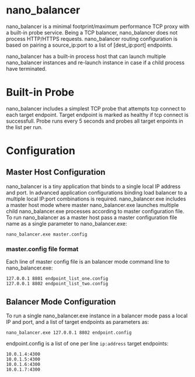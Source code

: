 nano_balancer
=============

nano_balancer is a minimal footprint/maximum performance TCP proxy with a built-in probe service.
Being a TCP balancer, nano_balancer does not process HTTP/HTTPS requests. 
nano_balancer routing configuration is based on pairing a source_ip:port to a list of [dest_ip:port] endpoints.

nano_balancer has a built-in process host that can launch multiple nano_balancer instances and re-launch instance in case if a child process have terminated.

# Built-in Probe
nano_balancer includes a simplest TCP probe that attempts tcp connect to each target endpoint.
Target endpoint is marked as healthy if tcp connect is successfull.
Probe runs every 5 seconds and probes all target enpoints in the list per run.

# Configuration
## Master Host Configuration
nano_balancer is a tiny application that binds to a single local IP address and port. In advanced application configurations binding load balancer to a multiple local IP:port combinations is required.
nano_balancer.exe includes a master host mode where master nano_balancer.exe launches multiple child nano_balancer.exe processes according to master configuration file.
To run nano_balancer as a master host pass a master configuration file name as a single parameter to nano_balancer.exe:

```
nano_balancer.exe master.config
```
### master.config file format
Each line of master config file is an balancer mode command line to nano_balancer.exe:
```
127.0.0.1 8801 endpoint_list_one.config
127.0.0.1 8802 endpoint_list_two.config
```

## Balancer Mode Configuration
To run a single nano_balancer.exe instance in a balancer mode pass a local IP and port, and a list of target endpoints as parameters as:
```
nano_balancer.exe 127.0.0.1 8802 endpoint.config
```
endpoint.config is a list of one per line `ip:address` target endpoints:
```
10.0.1.4:4300
10.0.1.5:4300
10.0.1.6:4300
10.0.1.7:4300
```
